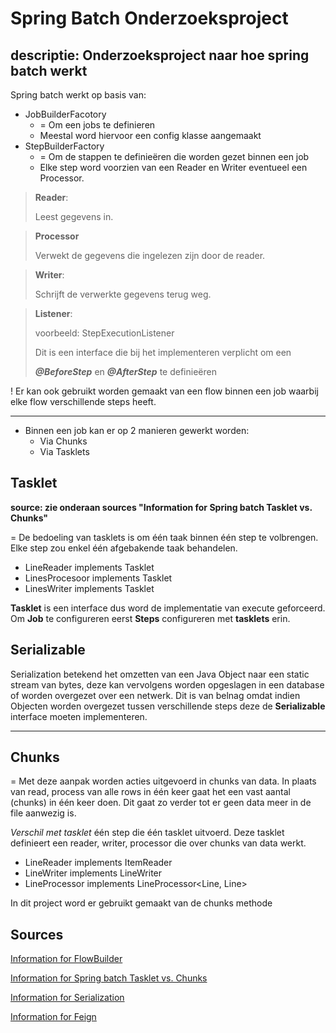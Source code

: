 # Spring Batch Onderzoeksproject
## **descriptie**: Onderzoeksproject naar hoe spring batch werkt

Spring batch werkt op basis van:
- JobBuilderFacotory
    - = Om een jobs te definieren
    - Meestal word hiervoor een config klasse aangemaakt
- StepBuilderFactory
    - = Om de stappen te definieëren die worden gezet binnen een job
    - Elke step word voorzien van een Reader en Writer eventueel een Processor. 
> **Reader**: 
> 
> Leest gegevens in. 


> **Processor**
> 
> Verwekt de gegevens die ingelezen zijn door de reader. 

> **Writer**: 
> 
> Schrijft de verwerkte gegevens terug weg.

> **Listener**:
> 
> voorbeeld: StepExecutionListener
> 
> Dit is een interface die bij het implementeren verplicht om een 
> 
> ***__@BeforeStep__*** en ***__@AfterStep__*** te definieëren

! Er kan ook gebruikt worden gemaakt van een flow binnen een job waarbij 
  elke flow verschillende steps heeft. 

---

 - Binnen een job kan er op 2 manieren gewerkt worden: 
     - Via Chunks
     - Via Tasklets
 

## Tasklet
__source: zie onderaan sources "Information for Spring batch Tasklet vs. Chunks"__

= De bedoeling van tasklets is om één taak binnen één step te volbrengen. Elke step zou enkel één afgebakende taak behandelen. 

- LineReader implements Tasklet
- LinesProcesoor implements Tasklet
- LinesWriter implements Tasklet

**Tasklet** is een interface dus word de implementatie van execute geforceerd. 
Om **Job** te configureren eerst **Steps** configureren met **tasklets** erin. 

Serializable
---
Serialization betekend het omzetten van een Java Object naar een static stream van bytes, 
deze kan vervolgens worden opgeslagen in een database of worden overgezet over een netwerk. 
Dit is van belnag omdat indien Objecten worden overgezet tussen verschillende steps deze 
de **Serializable** interface moeten implementeren.

---

## Chunks
= Met deze aanpak worden acties uitgevoerd in chunks van data. In plaats van read, process
van alle rows in één keer gaat het een vast aantal (chunks) in één keer doen.
Dit gaat zo verder tot er geen data meer in de file aanwezig is. 

_Verschil met tasklet_ 
één step die één tasklet uitvoerd. 
Deze tasklet definieert een reader, writer, processor die over chunks van data werkt. 

- LineReader implements ItemReader<Line>
- LineWriter implements LineWriter<Writer>
- LineProcessor implements LineProcessor<Line, Line>

In dit project word er gebruikt gemaakt van de chunks methode

Sources
---

[Information for FlowBuilder](https://docs.spring.io/spring-batch/docs/current/api/org/springframework/batch/core/job/builder/flowbuilder.html)

[Information for Spring batch Tasklet vs. Chunks](https://www.baeldung.com/spring-batch-tasklet-chunk)

[Information for Serialization](https://www.baeldung.com/java-serialization)

[Information for Feign](https://www.baeldung.com/intro-to-feign)



